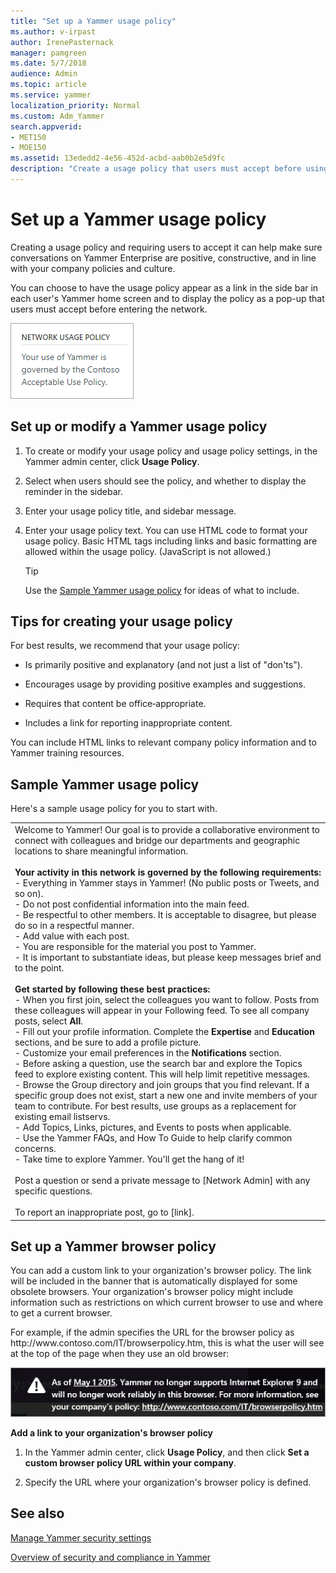 ```yaml
---
title: "Set up a Yammer usage policy"
ms.author: v-irpast
author: IrenePasternack
manager: pamgreen
ms.date: 5/7/2018
audience: Admin
ms.topic: article
ms.service: yammer
localization_priority: Normal
ms.custom: Adm_Yammer
search.appverid: 
- MET150
- MOE150
ms.assetid: 13ededd2-4e56-452d-acbd-aab0b2e5d9fc
description: "Create a usage policy that users must accept before using Yammer."
---
```


# Set up a Yammer usage policy

Creating a usage policy and requiring users to accept it can help make sure conversations on Yammer Enterprise are positive, constructive, and in line with your company policies and culture. 
  
You can choose to have the usage policy appear as a link in the side bar in each user's Yammer home screen and to display the policy as a pop-up that users must accept before entering the network. 
  
![The usage policy is displayed on the right sidebar](../media/f80d122b-f7dd-4b14-9981-7d3deb04646e.png)
  
## Set up or modify a Yammer usage policy

1. To create or modify your usage policy and usage policy settings, in the Yammer admin center, click **Usage Policy**. 
    
2. Select when users should see the policy, and whether to display the reminder in the sidebar.
    
3. Enter your usage policy title, and sidebar message. 
    
4. Enter your usage policy text. You can use HTML code to format your usage policy. Basic HTML tags including links and basic formatting are allowed within the usage policy. (JavaScript is not allowed.) 
    
    > [!TIP]
    > Use the [Sample Yammer usage policy](set-up-a-usage-policy.md#SampleUsePolicy) for ideas of what to include. 
  
## Tips for creating your usage policy

For best results, we recommend that your usage policy:
  
- Is primarily positive and explanatory (and not just a list of "don'ts").
    
- Encourages usage by providing positive examples and suggestions.
    
- Requires that content be office‐appropriate.
    
- Includes a link for reporting inappropriate content.
    
You can include HTML links to relevant company policy information and to Yammer training resources.
  
## Sample Yammer usage policy
<a name="SampleUsePolicy"> </a>

Here's a sample usage policy for you to start with.
  
||
|:-----|
| Welcome to Yammer! Our goal is to provide a collaborative environment to connect with colleagues and bridge our departments and geographic locations to share meaningful information.  <br/><br> **Your activity in this network is governed by the following requirements:**<br>- Everything in Yammer stays in Yammer! (No public posts or Tweets, and so on).<br>- Do not post confidential information into the main feed.<br>- Be respectful to other members. It is acceptable to disagree, but please do so in a respectful manner.<br>- Add value with each post. <br>- You are responsible for the material you post to Yammer.<br>- It is important to substantiate ideas, but please keep messages brief and to the point.<br><br>**Get started by following these best practices:**<br>- When you first join, select the colleagues you want to follow. Posts from these colleagues will appear in your Following feed. To see all company posts, select **All**.<br>- Fill out your profile information. Complete the **Expertise** and **Education** sections, and be sure to add a profile picture.<br>- Customize your email preferences in the **Notifications** section.<br>- Before asking a question, use the search bar and explore the Topics feed to explore existing content. This will help limit repetitive messages.<br>- Browse the Group directory and join groups that you find relevant. If a specific group does not exist, start a new one and invite members of your team to contribute. For best results, use groups as a replacement for existing email listservs.<br>- Add Topics, Links, pictures, and Events to posts when applicable.<br>- Use the Yammer FAQs, and How To Guide to help clarify common concerns.<br>- Take time to explore Yammer. You'll get the hang of it!<br><br>Post a question or send a private message to [Network Admin] with any specific questions.<br><br> To report an inappropriate post, go to [link].  <br/> |
   
<a name="BrowserPolicy"> </a>
## Set up a Yammer browser policy

You can add a custom link to your organization's browser policy. The link will be included in the banner that is automatically displayed for some obsolete browsers. Your organization's browser policy might include information such as restrictions on which current browser to use and where to get a current browser.
  
 For example, if the admin specifies the URL for the browser policy as http&#58;//www&#46;contoso&#46;com/IT/browserpolicy&#46;htm, this is what the user will see at the top of the page when they use an old browser: 
  
![Example of custom browser policy URL in obsolete browser notification](../media/54b99150-36a7-496e-bb27-2bd03786517c.png)
  
 **Add a link to your organization's browser policy**
  
1. In the Yammer admin center, click **Usage Policy**, and then click **Set a custom browser policy URL within your company**. 
    
2. Specify the URL where your organization's browser policy is defined.
    
## See also

[Manage Yammer security settings](yammer-security-settings.md)
  
[Overview of security and compliance in Yammer](security-and-compliance.md)

